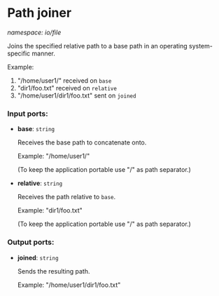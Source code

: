 # Path joiner

_namespace: io/file_

Joins the specified relative path to a base path in an operating system-specific manner.

Example:
1. "/home/user1/" received on `base`
2. "dir1/foo.txt" received on `relative`
3. "/home/user1/dir1/foo.txt" sent on `joined`

### Input ports:

* __base__: ` string `

    Receives the base path to concatenate onto.
    
    Example:
    "/home/user1/"
    
    (To keep the application portable use "/" as path separator.)


* __relative__: ` string `

    Receives the path relative to `base`.
    
    Example:
    "dir1/foo.txt"
    
    (To keep the application portable use "/" as path separator.)

### Output ports:

* __joined__: ` string `

    Sends the resulting path.
    
    Example:
    "/home/user1/dir1/foo.txt"

